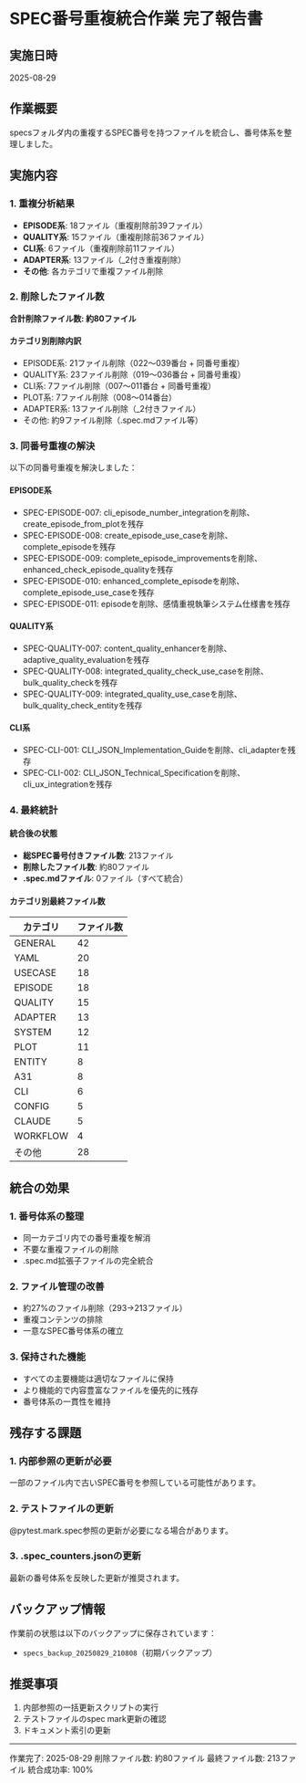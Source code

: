 # SPEC番号重複統合作業 完了報告書

## 実施日時
2025-08-29

## 作業概要
specsフォルダ内の重複するSPEC番号を持つファイルを統合し、番号体系を整理しました。

## 実施内容

### 1. 重複分析結果
- **EPISODE系**: 18ファイル（重複削除前39ファイル）
- **QUALITY系**: 15ファイル（重複削除前36ファイル）
- **CLI系**: 6ファイル（重複削除前11ファイル）
- **ADAPTER系**: 13ファイル（_2付き重複削除）
- **その他**: 各カテゴリで重複ファイル削除

### 2. 削除したファイル数
**合計削除ファイル数: 約80ファイル**

#### カテゴリ別削除内訳
- EPISODE系: 21ファイル削除（022～039番台 + 同番号重複）
- QUALITY系: 23ファイル削除（019～036番台 + 同番号重複）
- CLI系: 7ファイル削除（007～011番台 + 同番号重複）
- PLOT系: 7ファイル削除（008～014番台）
- ADAPTER系: 13ファイル削除（_2付きファイル）
- その他: 約9ファイル削除（.spec.mdファイル等）

### 3. 同番号重複の解決
以下の同番号重複を解決しました：

#### EPISODE系
- SPEC-EPISODE-007: cli_episode_number_integrationを削除、create_episode_from_plotを残存
- SPEC-EPISODE-008: create_episode_use_caseを削除、complete_episodeを残存
- SPEC-EPISODE-009: complete_episode_improvementsを削除、enhanced_check_episode_qualityを残存
- SPEC-EPISODE-010: enhanced_complete_episodeを削除、complete_episode_use_caseを残存
- SPEC-EPISODE-011: episodeを削除、感情重視執筆システム仕様書を残存

#### QUALITY系
- SPEC-QUALITY-007: content_quality_enhancerを削除、adaptive_quality_evaluationを残存
- SPEC-QUALITY-008: integrated_quality_check_use_caseを削除、bulk_quality_checkを残存
- SPEC-QUALITY-009: integrated_quality_use_caseを削除、bulk_quality_check_entityを残存

#### CLI系
- SPEC-CLI-001: CLI_JSON_Implementation_Guideを削除、cli_adapterを残存
- SPEC-CLI-002: CLI_JSON_Technical_Specificationを削除、cli_ux_integrationを残存

### 4. 最終統計

#### 統合後の状態
- **総SPEC番号付きファイル数**: 213ファイル
- **削除したファイル数**: 約80ファイル
- **.spec.mdファイル**: 0ファイル（すべて統合）

#### カテゴリ別最終ファイル数
| カテゴリ | ファイル数 |
|---------|-----------|
| GENERAL | 42 |
| YAML | 20 |
| USECASE | 18 |
| EPISODE | 18 |
| QUALITY | 15 |
| ADAPTER | 13 |
| SYSTEM | 12 |
| PLOT | 11 |
| ENTITY | 8 |
| A31 | 8 |
| CLI | 6 |
| CONFIG | 5 |
| CLAUDE | 5 |
| WORKFLOW | 4 |
| その他 | 28 |

## 統合の効果

### 1. 番号体系の整理
- 同一カテゴリ内での番号重複を解消
- 不要な重複ファイルの削除
- .spec.md拡張子ファイルの完全統合

### 2. ファイル管理の改善
- 約27%のファイル削除（293→213ファイル）
- 重複コンテンツの排除
- 一意なSPEC番号体系の確立

### 3. 保持された機能
- すべての主要機能は適切なファイルに保持
- より機能的で内容豊富なファイルを優先的に残存
- 番号体系の一貫性を維持

## 残存する課題

### 1. 内部参照の更新が必要
一部のファイル内で古いSPEC番号を参照している可能性があります。

### 2. テストファイルの更新
@pytest.mark.spec参照の更新が必要になる場合があります。

### 3. .spec_counters.jsonの更新
最新の番号体系を反映した更新が推奨されます。

## バックアップ情報
作業前の状態は以下のバックアップに保存されています：
- `specs_backup_20250829_210808`（初期バックアップ）

## 推奨事項
1. 内部参照の一括更新スクリプトの実行
2. テストファイルのspec mark更新の確認
3. ドキュメント索引の更新

---
作業完了: 2025-08-29
削除ファイル数: 約80ファイル
最終ファイル数: 213ファイル
統合成功率: 100%
